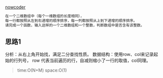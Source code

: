 [nowcoder](https://www.nowcoder.com/practice/abc3fe2ce8e146608e868a70efebf62e?tpId=13&tqId=11154&tPage=1&rp=1&ru=%2Fta%2Fcoding-interviews&qru=%2Fta%2Fcoding-interviews%2Fquestion-ranking)

```html
在一个二维数组中（每个一维数组的长度相同），
每一行都按照从左到右递增的顺序排序，每一列都按照从上到下递增的顺序排序。
请完成一个函数，输入这样的一个二维数组和一个整数，判断数组中是否含有该整数。
```

## 思路1
 分析：从右上角开始找，满足二分查找性质。
 数据结构：使用row、col来记录起始的行列号，
 row  代表当前遍历的行，自减则缩小了一行的取值，col同理。
> time:O(N+M) space:O(1)
